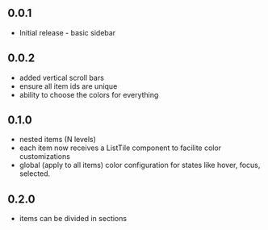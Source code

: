 ## 0.0.1
- Initial release - basic sidebar

## 0.0.2
- added vertical scroll bars
- ensure all item ids are unique
- ability to choose the colors for everything

## 0.1.0
- nested items (N levels)
- each item now receives a ListTile component to facilite color customizations
- global (apply to all items) color configuration for states like hover, focus, selected.

## 0.2.0
- items can be divided in sections